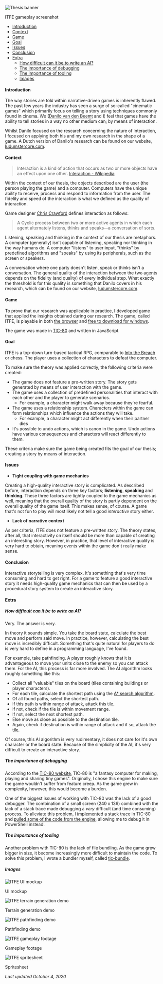 ![Thesis banner](/assets/images/thesis/banner.png)

<caption>ITFE gameplay screenshot</caption>

<info id="thesis" />

 - [Introduction](#introduction)
 - [Context](#context)
 - [Game](#game)
 - [Goal](#goal)
 - [Issues](#issues)
 - [Conclusion](#conclusion)
 - [Extra](#extra)
   - [How difficult can it be to write an AI?](#how-difficult-can-it-be-to-write-an-ai)
   - [The importance of debugging](#the-importance-of-debugging)
   - [The importance of tooling](#the-importance-of-tooling)
   - [Images](#images)

#### Introduction

The way stories are told within narrative-driven games is inherently flawed. The past few years the industry has seen a surge of so-called "cinematic games" which primarily focus on telling a story using techniques commonly found in cinema. We ([Danilo van den Beemt](linkedin.com/in/danilovandenbeemt) and I) feel that games have the ability to tell stories in a way no other medium can; by means of interaction.

Whilst Danilo focused on the research concerning the nature of interaction, I focused on applying both his and my own research in the shape of a game. A Dutch version of Danilo's research can be found on our website, [ludumstercore.com](https://ludumstercore.com/).

#### Context

> Interaction is a kind of action that occurs as two or more objects have an effect upon one other. [Interaction - Wikipedia](https://en.wikipedia.org/wiki/Interaction)

Within the context of our thesis, the objects described are the user (the person playing the game) and a computer. Computers have the unique ability to receive, process and respond to information from the user. The fidelity and speed of the interaction is what we defined as the quality of interaction.

Game designer [Chris Crawford](https://en.wikipedia.org/wiki/Chris_Crawford_(game_designer)) defines interaction as follows:

> A Cyclic process between two or more active agents in which each agent alternately listens, thinks and speaks—a conversation of sorts.

Listening, speaking and thinking in the context of our thesis are metaphors. A computer (generally) isn't capable of listening, speaking nor thinking in the way humans do. A computer "listens" to user input, "thinks" by predefined algorithms and "speaks" by using its peripherals, such as the screen or speakers.

A conversation where one party doesn't listen, speak or thinks isn't a conversation. The general quality of the interaction between the two agents depends on the fidelity (and quality) of every individual step. What exactly the threshold is for this quality is something that Danilo covers in his research, which can be found on our website, [ludumstercore.com](https://ludumstercore.com/).

#### Game

To prove that our research was applicable in practice, I developed game that applied the insights obtained during our research. The game, called ITFE, is playable in both [the browser](https://ludumstercore.com/game) and [free to download for windows](https://drive.google.com/file/d/1VA29y7w1NmeKmoxb537ruFurPIEId4ZO/view).

The game was made in [TIC-80](https://tic80.com/) and written in JavaScript.

#### Goal

ITFE is a top-down turn-based tactical RPG, comparable to [Into the Breach](https://subsetgames.com/itb.html) or chess. The player uses a collection of characters to defeat the computer.

To make sure the theory was applied correctly, the following criteria were created:

 - The game does not feature a pre-written story. The story gets generated by means of user interaction with the game.
 - The game uses a collection of predefined personalities that interact with each other and the player to generate scenarios.
   - For example, a character might walk away because they're fearful.
 - The game uses a relationship system. Characters within the game can form relationships which influence the actions they will take.
   - For example, a character might act differently when their partner dies
 - It's possible to undo actions, which is canon in the game. Undo actions have various consequences and characters will react differently to them.

These criteria make sure the game being created fits the goal of our thesis; creating a story by means of interaction.

#### Issues

 - <b>Tight coupling with game mechanics</b>

Creating a high-quality interactive story is complicated. As described before, interaction depends on three key factors; <b>listening</b>, <b>speaking</b> and <b>thinking</b>. These three factors are tightly coupled to the game mechanics as well, meaning that the overall quality of the story is partly dependent on the overall quality of the game itself. This makes sense, of course. A game that's not fun to play will most likely not tell a good _interactive_ story either.

 - <b>Lack of narrative context</b>

As per criteria, ITFE does not feature a pre-written story. The theory states, after all, that interactivity on itself should be more than capable of creating an interesting story. However, in practice, that level of interactive quality is very hard to obtain, meaning events within the game don't really make sense.

#### Conclusion

Interactive storytelling is very complex. It's something that's very time consuming and hard to get right. For a game to feature a good interactive story it needs high-quality game mechanics that can then be used by a procedural story system to create an interactive story.

#### Extra

##### How difficult can it be to write an AI?

Very. The answer is very.

In theory it sounds simple. You take the board state, calculate the best move and perform said move. In practice, however, calculating the best move is incredibly difficult. Something that's quite natural for players to do is very hard to define in a programming language, I've found.

For example, take pathfinding. A player roughly knows that it is advantageous to move your units close to the enemy so you can attack them. For the AI, this process is far more involved. The AI algorithm looks roughly something like this:

 - Collect all "valuable" tiles on the board (tiles containing buildings or player characters).
 - For each tile, calculate the shortest path using the [A* search algorithm](https://en.wikipedia.org/wiki/A*_search_algorithm).
 - Of all found paths, select the shortest path.
 - If this path is within range of attack, attack this tile.
 - If not, check if the tile is within movement range.
 - If not, select the next shortest path.
 - Else move as close as possible to the destination tile.
 - Again, check if destination is within range of attack and if so, attack the tile.

Of course, this AI algorithm is very rudimentary, it does not care for it's own character or the board state. Because of the simplicity of the AI, it's very difficult to create an interactive story.

##### The importance of debugging

According to the [TIC-80 website](https://tic80.com/), TIC-80 is "a fantasy computer for making, playing and sharing tiny games". Originally, I chose this engine to make sure the game wouldn't suffer from feature creep. As the game grew in complexity, however, this would become a burden.

One of the biggest issues of working with TIC-80 was the lack of a good debugger. The combination of a small screen (240 x 136) combined with the lack of a stack trace made debugging a _very_ difficult (and time consuming) process. To alleviate this problem, I [implemented](https://github.com/nesbox/TIC-80/issues/1113) a stack trace in TIC-80 and [pulled some of the code from the engine](https://twitter.com/ChronoDave/status/1288083439657328640), allowing me to debug it in PowerShell instead.

##### The importance of tooling

Another problem with TIC-80 is the lack of file bundling. As the game grew bigger in size, it become increasingly more difficult to maintain the code. To solve this problem, I wrote a bundler myself, called [tic-bundle](https://github.com/chronoDave/tic-bundle).

##### Images

![ITFE UI mockup](/assets/images/thesis/mockup.png)

<caption>UI mockup</caption>

![ITFE terrain generation demo](/assets/images/thesis/terrain.gif)

<caption>Terrain generation demo</caption>

![ITFE pathfinding demo](/assets/images/thesis/pathfinding.gif)

<caption>Pathfinding demo</caption>

![ITFE gameplay footage](/assets/images/thesis/gameplay.gif)

<caption>Gameplay footage</caption>

![ITFE spritesheet](/assets/images/thesis/spritesheet.png)

<caption>Spritesheet</caption>

<box pt="8px">

<i>Last updated October 4, 2020</i>

</box>
